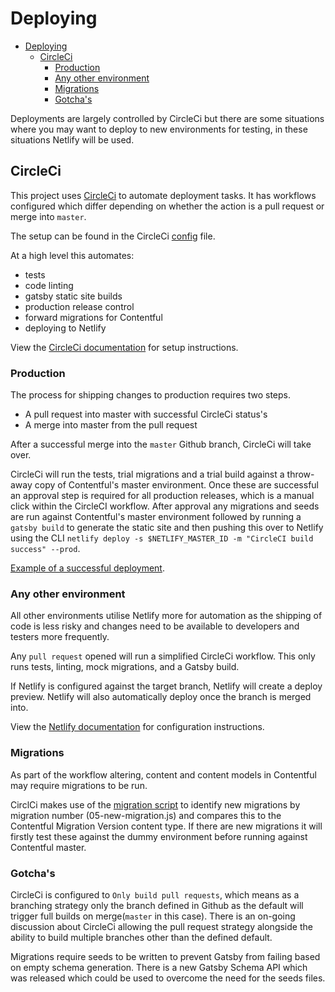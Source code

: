 # Deploying

- [Deploying](#deploying)
  - [CircleCi](#circleci)
    - [Production](#production)
    - [Any other environment](#any-other-environment)
    - [Migrations](#migrations)
    - [Gotcha's](#gotchas)

Deployments are largely controlled by CircleCi but there are some situations where you may want to deploy to new environments for testing, in these situations Netlify will be used.

## CircleCi

This project uses [CircleCi](https://circleci.com) to automate deployment tasks. It has workflows configured which differ depending on whether the action is a pull request or merge into `master`.

The setup can be found in the CircleCi [config](../.circleci/config.yml) file.

At a high level this automates:

- tests
- code linting
- gatsby static site builds
- production release control
- forward migrations for Contentful
- deploying to Netlify

View the [CircleCi documentation](./07-infrastructure-setup.md#CircleCi) for setup instructions.

### Production

The process for shipping changes to production requires two steps.

- A pull request into master with successful CircleCi status's
- A merge into master from the pull request

After a successful merge into the `master` Github branch, CircleCi will take over.

CircleCi will run the tests, trial migrations and a trial build against a throw-away copy of Contentful's master environment.
Once these are successful an approval step is required for all production releases, which is a manual click within the CircleCI workflow. After approval any migrations and seeds are run against Contentful's master environment followed by running a `gatsby build` to generate the static site and then pushing this over to Netlify using the CLI `netlify deploy -s $NETLIFY_MASTER_ID -m "CircleCI build success" --prod`.

[Example of a successful deployment](assets/successful-workflow-production.jpeg).

### Any other environment

All other environments utilise Netlify more for automation as the shipping of code is less risky and changes need to be available to developers and testers more frequently.

Any `pull request` opened will run a simplified CircleCi workflow. This only runs tests, linting, mock migrations, and a Gatsby build.

If Netlify is configured against the target branch, Netlify will create a deploy preview. Netlify will also automatically deploy once the branch is merged into.

View the [Netlify documentation](07-infrastructure-setup.md#Netlify) for configuration instructions.

### Migrations

As part of the workflow altering, content and content models in Contentful may require migrations to be run.

CirclCi makes use of the [migration script](../.circleci/scripts/migrate.js) to identify new migrations by migration number (05-new-migration.js) and compares this to the Contentful Migration Version content type.
If there are new migrations it will firstly test these against the dummy environment before running against Contentful master.

### Gotcha's

CircleCi is configured to `Only build pull requests`, which means as a branching strategy only the branch defined in Github as the default will trigger full builds on merge(`master` in this case). There is an on-going discussion about CircleCi allowing the pull request strategy alongside the ability to build multiple branches other than the defined default.

Migrations require seeds to be written to prevent Gatsby from failing based on empty schema generation. There is a new Gatsby Schema API which was released which could be used to overcome the need for the seeds files.
